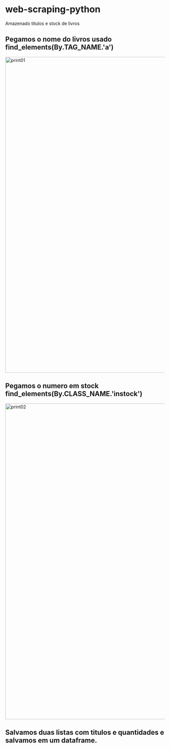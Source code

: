 # web-scraping-python
Amazenado titulos e stock de livros

## Pegamos o nome do livros usado find_elements(By.TAG_NAME.'a')
<img width="1632" height="995" alt="print01" src="https://github.com/user-attachments/assets/80ac99ac-6d16-47ec-ac18-845d35b3d4da" />

## Pegamos o numero em stock find_elements(By.CLASS_NAME.'instock')
<img width="1632" height="995" alt="print02" src="https://github.com/user-attachments/assets/4fa95d48-9991-45b2-ba03-5ff53634f071" />

## Salvamos duas listas com titulos e quantidades e salvamos em um dataframe.
